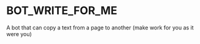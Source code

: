 # BOT_WRITE_FOR_ME
A bot that can copy a text from a page to another (make work for you as it were you)
